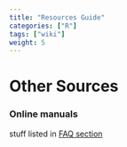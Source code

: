 ```yaml
---
title: "Resources Guide"
categories: ["R"]
tags: ["wiki"]
weight: 5
---
```


# Other Sources

### Online manuals

stuff listed in [FAQ section](../../faq/)
